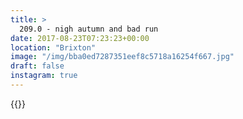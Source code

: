 ```yaml
---
title: >
  209.0 - nigh autumn and bad run
date: 2017-08-23T07:23:23+00:00
location: "Brixton"
image: "/img/bba0ed7287351eef8c5718a16254f667.jpg"
draft: false
instagram: true
---
```


{{<photo src="/img/bba0ed7287351eef8c5718a16254f667.jpg">}}
